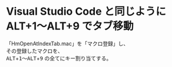 # Visual Studio Code と同じように ALT+1～ALT+9 でタブ移動

「HmOpenAtIndexTab.mac」を「マクロ登録」し、  
その登録したマクロを、  
<kbd>ALT</kbd>+<kbd>1</kbd>～<kbd>ALT</kbd>+<kbd>9</kbd> の全てにキー割り当てする。